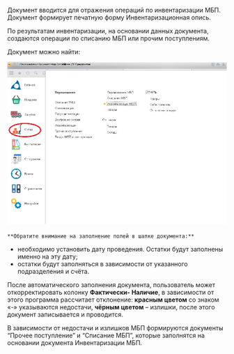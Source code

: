 Документ вводится для отражения операций по инвентаризации МБП. Документ формирует печатную форму Инвентаризационная опись.

По результатам инвентаризации, на основании данных документа, создаются операции по списанию МБП или прочим поступлениям.

Документ можно найти:

![](../img/2019_01_29_09_57_461.png)

`**Обратите внимание на заполнение полей в шапке документа:**`

*   необходимо установить дату проведения. Остатки будут заполнены именно на эту дату;
*   остатки будут заполняться в зависимости от указанного подразделения и счёта.

 После автоматического заполнения  документа,  пользователь может откорректировать колонку **Фактически- Наличие**, в зависимости от этого  программа рассчитает отклонение: **красным цветом** со знаком «-» указываются недостачи, **чёрным цветом** – излишки, после этого документ  записывается и проводится.

В зависимости от недостачи и излишков МБП формируются документы “Прочее поступление” и “Списание МБП”, которые заполнятся на основании документа Инвентаризации МБП.